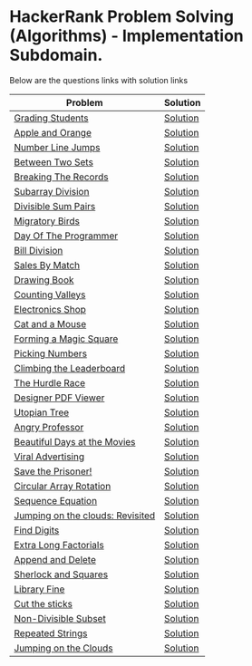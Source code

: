 # HackerRank Problem Solving (Algorithms) - Implementation Subdomain.

Below are the questions links with solution links


|Problem |Solution|
|--------------|--------|
|[Grading Students](https://www.hackerrank.com/challenges/grading)|[Solution](https://github.com/HarshOza36/Algorithms_HackerRank/blob/main/Implementation/gradingStudents.py)|
|[Apple and Orange](https://www.hackerrank.com/challenges/apple-and-orange)|[Solution](https://github.com/HarshOza36/Algorithms_HackerRank/blob/main/Implementation/applesAndOranges.py)|
|[Number Line Jumps](https://www.hackerrank.com/challenges/kangaroo)|[Solution](https://github.com/HarshOza36/Algorithms_HackerRank/blob/main/Implementation/numberLineJumps.py)|
|[Between Two Sets](https://www.hackerrank.com/challenges/between-two-sets)|[Solution](https://github.com/HarshOza36/Algorithms_HackerRank/blob/main/Implementation/betweenTwoSets.py)|
|[Breaking The Records](https://www.hackerrank.com/challenges/breaking-best-and-worst-records)|[Solution](https://github.com/HarshOza36/Algorithms_HackerRank/blob/main/Implementation/breakingTheRecord.py)|
|[Subarray Division](https://www.hackerrank.com/challenges/the-birthday-bar)|[Solution](https://github.com/HarshOza36/Algorithms_HackerRank/blob/main/Implementation/subarrayDivision.py)|
|[Divisible Sum Pairs](https://www.hackerrank.com/challenges/divisible-sum-pairs)|[Solution](https://github.com/HarshOza36/Algorithms_HackerRank/blob/main/Implementation/divisibleSumPairs.py)|
|[Migratory Birds](https://www.hackerrank.com/challenges/migratory-birds)|[Solution](https://github.com/HarshOza36/Algorithms_HackerRank/blob/main/Implementation/migratoryBirds.py)|
|[Day Of The Programmer](https://www.hackerrank.com/challenges/day-of-the-programmer)|[Solution](https://github.com/HarshOza36/Algorithms_HackerRank/blob/main/Implementation/dayOfTheProgrammer.py)|
|[Bill Division](https://www.hackerrank.com/challenges/bon-appetit)|[Solution](https://github.com/HarshOza36/Algorithms_HackerRank/blob/main/Implementation/billDivision.py)|
|[Sales By Match](https://www.hackerrank.com/challenges/sock-merchant)|[Solution](https://github.com/HarshOza36/Algorithms_HackerRank/blob/main/Implementation/salesByMatch.py)|
|[Drawing Book](https://www.hackerrank.com/challenges/drawing-book)|[Solution](https://github.com/HarshOza36/Algorithms_HackerRank/blob/main/Implementation/drawingBook.py)|
|[Counting Valleys](https://www.hackerrank.com/challenges/counting-valleys)|[Solution](https://github.com/HarshOza36/Algorithms_HackerRank/blob/main/Implementation/countingValleys.py)|
|[Electronics Shop](https://www.hackerrank.com/challenges/electronics-shop)|[Solution](https://github.com/HarshOza36/Algorithms_HackerRank/blob/main/Implementation/electronicsShop.py)|
|[Cat and a Mouse](https://www.hackerrank.com/challenges/cats-and-a-mouse)|[Solution](https://github.com/HarshOza36/Algorithms_HackerRank/blob/main/Implementation/catAndAMouse.py)|
|[Forming a Magic Square](https://www.hackerrank.com/challenges/magic-square-forming)|[Solution](https://github.com/HarshOza36/Algorithms_HackerRank/blob/main/Implementation/formingAMagicSquare.py)|
|[Picking Numbers](https://www.hackerrank.com/challenges/picking-numbers)|[Solution](https://github.com/HarshOza36/Algorithms_HackerRank/blob/main/Implementation/pickingNumbers.py)|
|[Climbing the Leaderboard](https://www.hackerrank.com/challenges/climbing-the-leaderboard)|[Solution](https://github.com/HarshOza36/Algorithms_HackerRank/blob/main/Implementation/climbingTheLeaderboard.py)|
|[The Hurdle Race](https://www.hackerrank.com/challenges/the-hurdle-race)|[Solution](https://github.com/HarshOza36/Algorithms_HackerRank/blob/main/Implementation/theHurdleRace.py)|
|[Designer PDF Viewer](https://www.hackerrank.com/challenges/designer-pdf-viewer)|[Solution](https://github.com/HarshOza36/Algorithms_HackerRank/blob/main/Implementation/designerPDFViewer.py)|
|[Utopian Tree](https://www.hackerrank.com/challenges/utopian-tree)|[Solution](https://github.com/HarshOza36/Algorithms_HackerRank/blob/main/Implementation/utopianTree.py)|
|[Angry Professor](https://www.hackerrank.com/challenges/angry-professor)|[Solution](https://github.com/HarshOza36/Algorithms_HackerRank/blob/main/Implementation/angryProfessor.py)|
|[Beautiful Days at the Movies](https://www.hackerrank.com/challenges/beautiful-days-at-the-movies)|[Solution](https://github.com/HarshOza36/Algorithms_HackerRank/blob/main/Implementation/beautifulDaysAtMovies.py)|
|[Viral Advertising](https://www.hackerrank.com/challenges/strange-advertising)|[Solution](https://github.com/HarshOza36/Algorithms_HackerRank/commit/fa09532001028dc2e6b6326ddee0f728a24753d3)|
|[Save the Prisoner!](https://www.hackerrank.com/challenges/save-the-prisoner)|[Solution](https://github.com/HarshOza36/Algorithms_HackerRank/blob/main/Implementation/saveThePrisoner.py)|
|[Circular Array Rotation](https://www.hackerrank.com/challenges/circular-array-rotation)|[Solution](https://github.com/HarshOza36/Algorithms_HackerRank/blob/main/Implementation/circularArrayRotation.py)|
|[Sequence Equation](https://www.hackerrank.com/challenges/permutation-equation)|[Solution](https://github.com/HarshOza36/Algorithms_HackerRank/blob/main/Implementation/sequenceEquation.py)|
|[Jumping on the clouds: Revisited](https://www.hackerrank.com/challenges/jumping-on-the-clouds-revisited)|[Solution](https://github.com/HarshOza36/Algorithms_HackerRank/blob/main/Implementation/jumpingOnTheClouds_Revisited.py)|
|[Find Digits](https://www.hackerrank.com/challenges/find-digits)|[Solution](https://github.com/HarshOza36/Algorithms_HackerRank/blob/main/Implementation/findDigits.py)|
|[Extra Long Factorials](https://www.hackerrank.com/challenges/extra-long-factorials/problem)|[Solution](https://github.com/HarshOza36/Algorithms_HackerRank/blob/main/Implementation/extraLongFactorials.py)|
|[Append and Delete](https://www.hackerrank.com/challenges/append-and-delete/problem)|[Solution]()|
|[Sherlock and Squares](https://www.hackerrank.com/challenges/sherlock-and-squares/problem)|[Solution]()|
|[Library Fine](https://www.hackerrank.com/challenges/library-fine/problem)|[Solution]()|
|[Cut the sticks](https://www.hackerrank.com/challenges/cut-the-sticks/problem)|[Solution]()|
|[Non-Divisible Subset](https://www.hackerrank.com/challenges/non-divisible-subset/problem)|[Solution]()|
|[Repeated Strings](https://www.hackerrank.com/challenges/repeated-string/problem)|[Solution]()|
|[Jumping on the Clouds](https://www.hackerrank.com/challenges/jumping-on-the-clouds/problem)|[Solution]()|

